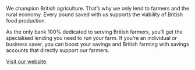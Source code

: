 We champion British agriculture. That’s why we only lend to farmers and the rural economy. Every pound saved with us supports the viability of British food production.

As the only bank 100% dedicated to serving British farmers, you’ll get the specialised lending you need to run your farm. If you’re an individual or business saver, you can boost your savings and British farming with savings accounts that directly support our farmers.

[Visit our website](https://www.oxbury.com/).

